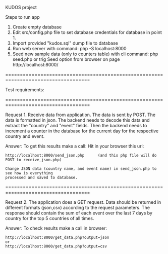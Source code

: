 KUDOS project 

Steps to run app

1. Create empty database
2. Edit src/config.php file to set database credentials for database in point 1.
3. Import provided "kudos.sql" dump file to database
4. Run web server with command: php -S localhost:8000
4. Seed new sample data (only to counters table) with cli command:
	php seed.php 
	or 
	trig Seed option from browser on page http://localhost:8000/
		
===================================================================================

Test requirements:

===================================================================================

Request 1. Receive data from application. The data is sent by POST. The data is formatted in json.
The backend needs to decode this data and extract the "country" and "event" fields.
Then the backend needs to increment a counter in the database for the current day
for the respective country and event.

Answer:
To get this results make a call:
	Hit in your browser this url: 

	http://localhost:8000/send_json.php      (and this php file will do POST to receive_json.php)

	Change JSON data (country name, and event name) in send_json.php to see how is everything 
	processed and saved to database.

===================================================================================

Request 2. The application does a GET request. Data should be returned in different formats (json,csv)
according to the request parameters. The response should contain the sum of each event
over the last 7 days by country for the top 5 countries of all times. 

Answer: 
To check results make a call in browser:

	http://localhost:8000/get_data.php?output=json
	or
	http://localhost:8000/get_data.php?output=csv
